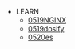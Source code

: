 
* LEARN
    * [0519NGINX](doc\0519nginx.md)
    * [0519dosify](doc\0519win10docsify.md)
    * [0520es](doc\0520es集群.md)


  

